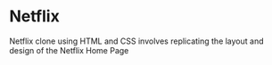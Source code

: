 # Netflix
Netflix clone using HTML and CSS involves replicating the layout and design of the Netflix Home Page
